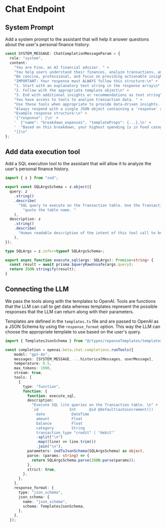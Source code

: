 # Chat Endpoint

## System Prompt
Add a system prompt to the assistant that will help it answer questions about the user's personal finance history.

```typescript title="src/api/chat/route.ts"
const SYSTEM_MESSAGE: ChatCompletionMessageParam = {
  role: "system",
  content:
    "You are Fino, an AI financial advisor. " +
    "You help users understand their finances, analyze transactions, and provide personalized financial advice. " +
    "Be concise, professional, and focus on providing actionable insights. " +
    "IMPORTANT: Your response must ALWAYS follow this structure:\n" +
    "1. Start with an explanatory text string in the response array\n" +
    "2. Follow with the appropriate template object\n" +
    "3. End with additional insights or recommendations as text string\n" +
    "You have access to tools to analyze transaction data. " +
    "Use these tools when appropriate to provide data-driven insights. " +
    "Always respond with a single JSON object containing a 'response' array which contains text or template object " +
    "Example response structure:\n" +
    '{"response": [\n' +
    '  {"name": "breakdown_expenses", "templateProps": {...},\n' +
    '  "Based on this breakdown, your highest spending is in Food category. Consider setting a budget to reduce these expenses."\n' +
    "]}\n"
};
```

## Add data execution tool
Add a SQL execution tool to the assistant that will allow it to analyze the user's personal finance history.

```typescript title="src/api/chat/route.ts"
import { z } from "zod";

export const SQLArgsSchema = z.object({
  query: z
    .string()
    .describe(
      "SQL query to execute on the Transaction table. Use the Transaction table. " +
        "quote the table name. "
    ),
  description: z
    .string()
    .describe(
      "Human readable description of the intent of this tool call to be shown to the user. Do not include any sensitive information or PII. Construct the sentence in present participle tense."
    ),
});

type SQLArgs = z.infer<typeof SQLArgsSchema>;

export async function execute_sql(args: SQLArgs): Promise<string> {
  const result = await prisma.$queryRawUnsafe(args.query);
  return JSON.stringify(result);
}
```

## Connecting the LLM

We pass the tools along with the templates to OpenAI.
Tools are functions that the LLM can call to get data whereas templates
represent the possible responses that the LLM can return along with their parameters.

Templates are defined in the `templates.ts` file and are passed to OpenAI as a JSON Schema
by using the `response_format` option. This way the LLM can choose the appropriate template
to use based on the user's query.

```typescript title="src/api/chat/route.ts"
import { TemplatesJsonSchema } from "@/types/reponseTemplates/templates";

const completion = openai.beta.chat.completions.runTools({
    model: "gpt-4o",
    messages: [SYSTEM_MESSAGE, ...historicalMessages, userMessage],
    temperature: 0.5,
    max_tokens: 1000,
    stream: true,
    tools: [
      {
        type: "function",
        function: {
          function: execute_sql,
          description:
            "Execute SQL lite queries on the Transaction table. \n" +
            `id              Int      @id @default(autoincrement())
              date            DateTime
              amount          Float
              balance         Float
              category        String
              transaction_type "credit" | "debit"`
              .split("\n")
              .map((line) => line.trim())
              .join("\n"),
          parameters: zodToJsonSchema(SQLArgsSchema) as object,
          parse: (params: string) => {
            return SQLArgsSchema.parse(JSON.parse(params));
          },
          strict: true,
        },
      },
    ],
    response_format: {
      type: "json_schema",
      json_schema: {
        name: "json_schema",
        schema: TemplatesJsonSchema,
      },
    },
  });
```
